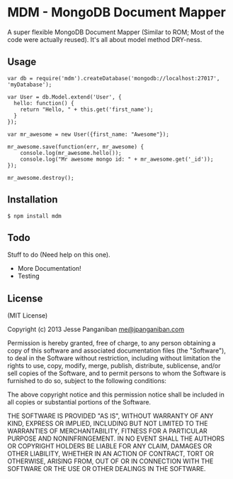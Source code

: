 MDM - MongoDB Document Mapper
=============================

A super flexible MongoDB Document Mapper (Similar to ROM; Most of the code were
actually reused). It's all about model method DRY-ness.

Usage
-----

    var db = require('mdm').createDatabase('mongodb://localhost:27017', 'myDatabase');

    var User = db.Model.extend('User', {
      hello: function() {
        return "Hello, " + this.get('first_name');
      }
    });

    var mr_awesome = new User({first_name: "Awesome"});

    mr_awesome.save(function(err, mr_awesome) {
        console.log(mr_awesome.hello());
        console.log("Mr awesome mongo id: " + mr_awesome.get('_id'));
    });

    mr_awesome.destroy();


Installation
------------

    $ npm install mdm

Todo
----

Stuff to do (Need help on this one).

  * More Documentation!
  * Testing


License
-------

(MIT License)

Copyright (c) 2013 Jesse Panganiban <me@jpanganiban.com>

Permission is hereby granted, free of charge, to any person obtaining a copy of this software and associated documentation files (the "Software"), to deal in the Software without restriction, including without limitation the rights to use, copy, modify, merge, publish, distribute, sublicense, and/or sell copies of the Software, and to permit persons to whom the Software is furnished to do so, subject to the following conditions:

The above copyright notice and this permission notice shall be included in all copies or substantial portions of the Software.

THE SOFTWARE IS PROVIDED "AS IS", WITHOUT WARRANTY OF ANY KIND, EXPRESS OR IMPLIED, INCLUDING BUT NOT LIMITED TO THE WARRANTIES OF MERCHANTABILITY, FITNESS FOR A PARTICULAR PURPOSE AND NONINFRINGEMENT. IN NO EVENT SHALL THE AUTHORS OR COPYRIGHT HOLDERS BE LIABLE FOR ANY CLAIM, DAMAGES OR OTHER LIABILITY, WHETHER IN AN ACTION OF CONTRACT, TORT OR OTHERWISE, ARISING FROM, OUT OF OR IN CONNECTION WITH THE SOFTWARE OR THE USE OR OTHER DEALINGS IN THE SOFTWARE.
